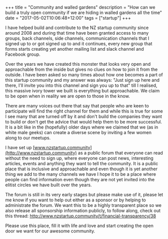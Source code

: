 
+++
title = "Community and walled gardens"
description = "How can we build a truly open community if we are hiding in walled gardens all the time"
date = "2017-05-02T10:06:48+12:00"
tags = ["startup"]
+++

I have helped build and contribute to the NZ startup community since around 2008
and during that time have been granted access to many groups, back channels, side
channels, communication channels that I signed up to or got signed up to and it
continues, every new group that forms starts creating yet another mailing
list and slack channel and Facebook group.

Over the years we have created this monster that looks very open and
approachable from the inside but gives no clues on how to join it from the
outside. I have been asked so many times about how one becomes a part of this
startup community and my answer was always: "Just sign up here and there, I'll
invite you into this channel and sign you up to that" till I realised, this
massive ivory tower we built is everything but approachable. We claim to be open
when in reality we are open to those in the know.

There are many voices out there that say that people who are keen to participate
will find the right channel for them and while this is true for some I see many
that are turned off by it and don't build the companies they want to build or
don't get the advice that would help them to be more successful. It is a bit like
in the (hopefully) older days where we claimed that we (as in white male geeks)
can create a diverse scene by inviting a few women along to our meetups.

I have set up [www.nzstartup.community](http://www.nzstartup.community) as a public
forum that everyone can read without the need to sign up, where everyone can
post news, interesting articles, events and anything they want to tell the
community. It is a public place that is inclusive and approachable and even
though it is yet another thing we add to the many channels we have I hope it to
be a place where people can find information even though they are not yet invited
into the elitist circles we have built over the years.

The forum is still in its very early stages but please make use of it, please
let me know if you want to help out either as a sponsor or by helping to
administrate the forum. We want this to be a highly transparent place so we also
release all sponsorship information publicly, to follow along, check out this
thread: http://www.nzstartup.community/t/financial-transparency/38

Please use this place, fill it with life and love and start creating the open
door we want for our awesome community.
